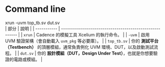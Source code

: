 # Command line
xrun -uvm top_tb.sv dut.sv  
| 部分          | 說明                                                       |
| ----------- | -------------------------------------------------------- |
| `xrun`      | Cadence 的模擬工具 Xcelium 的執行命令。                             |
| `-uvm`      | 啟用 UVM 驗證架構（會自動載入 `uvm_pkg` 等必要庫）。                       |
| `top_tb.sv` | 你的 **測試平台（Testbench）** 的頂層模組，通常負責例化 UVM 環境、DUT，以及啟動測試流程。 |
| `dut.sv`    | 你的 **設計模組（DUT，Design Under Test）**，也就是你想要驗證的電路或模組。       |
